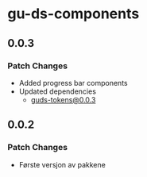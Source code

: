 # gu-ds-components

## 0.0.3

### Patch Changes

- Added progress bar components
- Updated dependencies
  - guds-tokens@0.0.3

## 0.0.2

### Patch Changes

- Første versjon av pakkene
